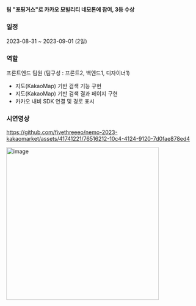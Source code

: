 #### 팀 "포핑거스"로 카카오 모빌리티 네모톤에 참여, 3등 수상

### 일정
2023-08-31 ~ 2023-09-01 (2일)

### 역할
프론트엔드 팀원 (팀구성 : 프론트2, 백엔드1, 디자이너1)

- 지도(KakaoMap) 기반 검색 기능 구현
- 지도(KakaoMap) 기반 검색 결과 페이지 구현
- 카카오 내비 SDK 연결 및 경로 표시

### 시연영상
https://github.com/fivethreeeo/nemo-2023-kakaomarket/assets/41741221/76516212-10c4-4124-9120-7d0fae878ed4

<img width="399" alt="image" src="https://github.com/fivethreeeo/nemo-2023-kakaomarket/assets/41741221/2db29935-cc29-41f9-8424-4cb4633c10e9">
